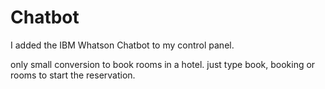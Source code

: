 # Chatbot

I added the IBM Whatson Chatbot to my control panel.

only small conversion to book rooms in a hotel.
just type book, booking or rooms to start the reservation.
